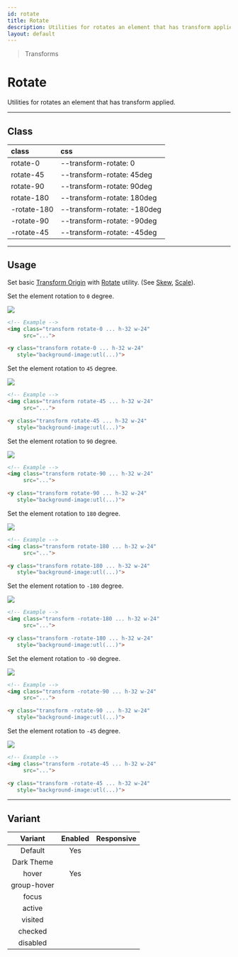 ```yaml
---
id: rotate
title: Rotate
description: Utilities for rotates an element that has transform applied.
layout: default
---
```


> Transforms

# Rotate

Utilities for rotates an element that has transform applied.

---

## Class

| <span class="px-3 py-1 text-white dark:text-charcoal-100 bg-charcoal-100 dark:bg-gray-600 rounded-full">class</span> | <span class="px-3 py-1 text-white dark:text-charcoal-100 bg-charcoal-100 dark:bg-gray-600 rounded-full">css</span> |
|:--|:--|
| rotate-0 | --transform-rotate: 0 |
| rotate-45 | --transform-rotate: 45deg |
| rotate-90 | --transform-rotate: 90deg |
| rotate-180 | --transform-rotate: 180deg |
| -rotate-180 | --transform-rotate: -180deg |
| -rotate-90 | --transform-rotate: -90deg |
| -rotate-45 | --transform-rotate: -45deg |

---

## Usage

Set basic [Transform Origin](/transform-origin/) with [Rotate](/rotate/) utility. (See [Skew](/skew/), [Scale](/scale/)).

Set the element rotation to `0` degree.

<y class="my-6 mx-auto w-32">
  <y class="h-24 w-24 bg-red-300 flex justify-center items-center">
    <img class="h-20 w-20 transform rotate-0 rounded shadow"
       src="https://picsum.photos/80?=1">
  </y>
</y>

```html
<!-- Example -->
<img class="transform rotate-0 ... h-32 w-24"
     src="...">

<y class="transform rotate-0 ... h-32 w-24"
   style="background-image:utl(...)">
```

Set the element rotation to `45` degree.

<y class="my-6 mx-auto w-32">
  <y class="h-24 w-24 bg-red-300 flex justify-center items-center">
    <img class="h-20 w-20 transform rotate-45 rounded shadow"
       src="https://picsum.photos/80?=1">
  </y>
</y>

```html
<!-- Example -->
<img class="transform rotate-45 ... h-32 w-24"
     src="...">

<y class="transform rotate-45 ... h-32 w-24"
   style="background-image:utl(...)">
```

Set the element rotation to `90` degree.

<y class="my-6 mx-auto w-32">
  <y class="h-24 w-24 bg-red-300 flex justify-center items-center">
    <img class="h-20 w-20 transform rotate-90 rounded shadow"
       src="https://picsum.photos/80?=1">
  </y>
</y>

```html
<!-- Example -->
<img class="transform rotate-90 ... h-32 w-24"
     src="...">

<y class="transform rotate-90 ... h-32 w-24"
   style="background-image:utl(...)">
```

Set the element rotation to `180` degree.

<y class="my-6 mx-auto w-32">
  <y class="h-24 w-24 bg-red-300 flex justify-center items-center">
    <img class="h-20 w-20 transform rotate-180 rounded shadow"
       src="https://picsum.photos/80?=1">
  </y>
</y>

```html
<!-- Example -->
<img class="transform rotate-180 ... h-32 w-24"
     src="...">

<y class="transform rotate-180 ... h-32 w-24"
   style="background-image:utl(...)">
```

Set the element rotation to `-180` degree.

<y class="my-6 mx-auto w-32">
  <y class="h-24 w-24 bg-red-300 flex justify-center items-center">
    <img class="h-20 w-20 transform -rotate-180 rounded shadow"
       src="https://picsum.photos/80?=1">
  </y>
</y>

```html
<!-- Example -->
<img class="transform -rotate-180 ... h-32 w-24"
     src="...">

<y class="transform -rotate-180 ... h-32 w-24"
   style="background-image:utl(...)">
```

Set the element rotation to `-90` degree.

<y class="my-6 mx-auto w-32">
  <y class="h-24 w-24 bg-red-300 flex justify-center items-center">
    <img class="h-20 w-20 transform -rotate-90 rounded shadow"
       src="https://picsum.photos/80?=1">
  </y>
</y>

```html
<!-- Example -->
<img class="transform -rotate-90 ... h-32 w-24"
     src="...">

<y class="transform -rotate-90 ... h-32 w-24"
   style="background-image:utl(...)">
```

Set the element rotation to `-45` degree.

<y class="my-6 mx-auto w-32">
  <y class="h-24 w-24 bg-red-300 flex justify-center items-center">
    <img class="h-20 w-20 transform -rotate-45 rounded shadow"
       src="https://picsum.photos/80?=1">
  </y>
</y>

```html
<!-- Example -->
<img class="transform -rotate-45 ... h-32 w-24"
     src="...">

<y class="transform -rotate-45 ... h-32 w-24"
   style="background-image:utl(...)">
```

---

## Variant

| <span class="font-semibold underline">Variant</span> | <span class="font-semibold underline">Enabled</span> | <span class="font-semibold underline">Responsive</span> |
|:-:|:-:|:-:|
| Default | Yes | |
| Dark Theme | | |
| hover| Yes | |
| group-hover | | |
| focus | | |
| active | | |
| visited | | |
| checked | | |
| disabled | | |